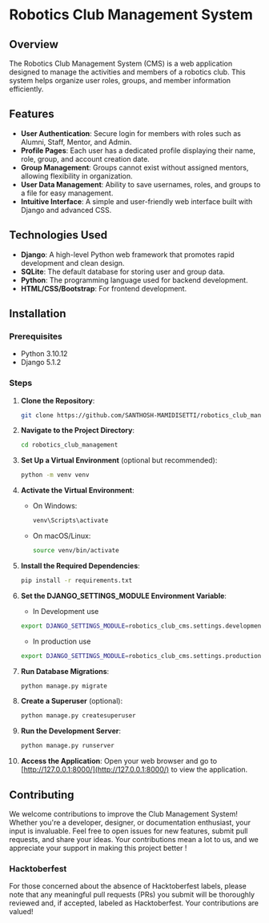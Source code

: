 # Robotics Club Management System

## Overview
The Robotics Club Management System (CMS) is a web application designed to manage the activities and members of a robotics club. This system helps organize user roles, groups, and member information efficiently.

## Features
- **User Authentication**: Secure login for members with roles such as Alumni, Staff, Mentor, and Admin.
- **Profile Pages**: Each user has a dedicated profile displaying their name, role, group, and account creation date.
- **Group Management**: Groups cannot exist without assigned mentors, allowing flexibility in organization.
- **User Data Management**: Ability to save usernames, roles, and groups to a file for easy management.
- **Intuitive Interface**: A simple and user-friendly web interface built with Django and advanced CSS.

## Technologies Used
- **Django**: A high-level Python web framework that promotes rapid development and clean design.
- **SQLite**: The default database for storing user and group data.
- **Python**: The programming language used for backend development.
- **HTML/CSS/Bootstrap**: For frontend development.

## Installation

### Prerequisites
- Python 3.10.12
- Django 5.1.2

### Steps
1. **Clone the Repository**:
   ```bash
   git clone https://github.com/SANTHOSH-MAMIDISETTI/robotics_club_management.git
   ```

2. **Navigate to the Project Directory**:
   ```bash
   cd robotics_club_management
   ```

3. **Set Up a Virtual Environment** (optional but recommended):
   ```bash
   python -m venv venv
   ```

4. **Activate the Virtual Environment**:
   - On Windows:
     ```bash
     venv\Scripts\activate
     ```
   - On macOS/Linux:
     ```bash
     source venv/bin/activate
     ```

5. **Install the Required Dependencies**:
   ```bash
   pip install -r requirements.txt
   ```

6. **Set the DJANGO_SETTINGS_MODULE Environment Variable**:
      - In Development use
      ```bash
      export DJANGO_SETTINGS_MODULE=robotics_club_cms.settings.development
      ```
      - In production use 
      ```bash
      export DJANGO_SETTINGS_MODULE=robotics_club_cms.settings.production
      ```

7. **Run Database Migrations**:
   ```bash
   python manage.py migrate
   ```

8. **Create a Superuser** (optional):
   ```bash
   python manage.py createsuperuser
   ```

9. **Run the Development Server**:
   ```bash
   python manage.py runserver
   ```

10. **Access the Application**:
    Open your web browser and go to [http://127.0.0.1:8000/](http://127.0.0.1:8000/) to view the application.



## Contributing
We welcome contributions to improve the Club Management System! Whether you're a developer, designer, or documentation enthusiast, your input is invaluable. Feel free to open issues for new features, submit pull requests, and share your ideas. Your contributions mean a lot to us, and we appreciate your support in making this project better !

### Hacktoberfest
For those concerned about the absence of Hacktoberfest labels, please note that any meaningful pull requests (PRs) you submit will be thoroughly reviewed and, if accepted, labeled as Hacktoberfest. Your contributions are valued!
